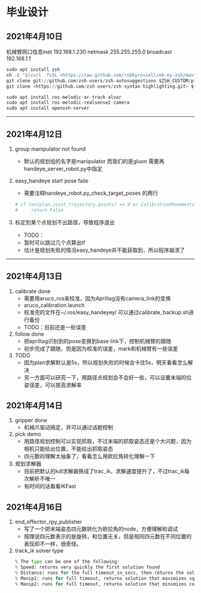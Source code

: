 # 毕业设计

## 2021年4月10日

机械臂网口信息inet 192.168.1.230  netmask 255.255.255.0  broadcast 192.168.1.1

```python
sudo apt install zsh
sh -c "$(curl -fsSL <https://raw.github.com/robbyrussell/oh-my-zsh/master/tools/install.sh>)"
git clone git://github.com/zsh-users/zsh-autosuggestions $ZSH_CUSTOM/plugins/zsh-autosuggestions
git clone <https://github.com/zsh-users/zsh-syntax-highlighting.git> ${ZSH_CUSTOM:-~/.oh-my-zsh/custom}/plugins/zsh-syntax-highlighting

sudo apt install ros-melodic-ar-track-alvar
sudo apt install ros-melodic-realsense2-camera
sudo apt install openssh-server
```

***

## 2021年4月12日

1. group manipulator not found
    - 默认的规划组的名字是manipulator 而我们的是gluon 需要再handeye_server_robot.py中指定
2. easy_handeye start pose faile
    - 需要注释handeye_robot.py_check_target_poses 的两行

    ```python
    # if len(plan.joint_trajectory.points) == 0 or CalibrationMovements._is_crazy_plan(plan, joint_limits):
    #     return False
    ```

3. 标定到某个点规划不出路径，导致程序退出
    - TODO：
    - 暂时可以跳过几个点算出tf
    - 估计是规划失败的情况easy_handeye并不能获取到，所以程序崩溃了

***

## 2021年4月13日

1. calibrate done
    - 需要用aruco_ros来校准，因为Apriltag没有camera_link的变换
    - aruco_calibration.launch
    - 校准完的文件在~/.ros/easy_handeyey/ 可以通过calibrate_backup.sh进行备份
    - TODO：目前还是一些误差
2. follow done
    - 把apriltag识别到的pose变换到base link下，控制机械臂的跟随
    - 初步完成了跟随，但是因为校准的误差，mark和机械臂有一些误差
3. TODO
    - 因为plan求解默认是5s，所以规划失败的时候会卡住5s，明天看看怎么解决
    - 另一方面可以研究一下，用路径点规划会不会好一些，可以设置末端的位姿误差，可以提高求解率

## 2021年4月14日

1. gripper done
    - 机械爪驱动搞定，并可以通过话题控制
2. pick demo
    - 用路径规划控制可以实现抓取，不过末端的抓取姿态还是个大问题，因为相机只能给出位置，不能给出抓取姿态
    - 四元数的理解太抽象了，看看怎么用欧拉角转化理解一下
3. 规划求解器
    - 目前把默认的kdl求解器换成了trac_ik，求解速度提升了，不过trac_ik每次解析不唯一
    - 有时间的话看看IKFast

## 2021年4月16日

1. end_effector_rpy_publisher
    - 写了一个把末端姿态四元数转化为欧拉角的node，方便理解和调试
    - 按理说四元数表示的是旋转，和位置无关，但是相同四元数在不同位置的表现却不一样，很奇怪。
2. track_ik solver type 
    ```python
    % The type can be one of the following: 
    % Speed: returns very quickly the first solution found
    % Distance: runs for the full timeout_in_secs, then returns the solution that minimizes SSE from the seed
    % Manip1: runs for full timeout, returns solution that maximizes sqrt(det(J*J^T))
    % Manip2: runs for full timeout, returns solution that minimizes cond(J) = |J|*|J^-1|
    ```